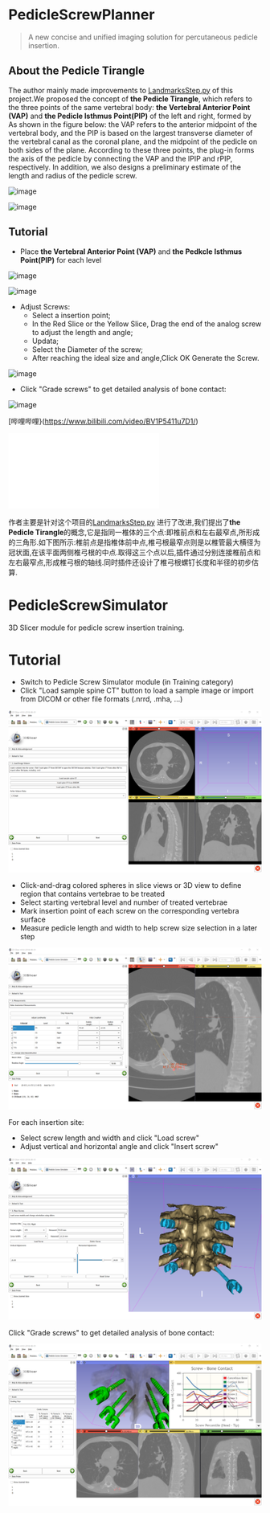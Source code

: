 

# PedicleScrewPlanner



> A new concise and unified imaging solution for percutaneous pedicle insertion.



## About the Pedicle Tirangle



The author mainly made improvements to [LandmarksStep.py](https://github.com/lassoan/PedicleScrewSimulator/blob/master/PedicleScrewSimulator/PedicleScrewSimulatorWizard/LandmarksStep.py) of this project.We proposed the concept of **the Pedicle Tirangle**, which refers to the three points of the same vertebral body: **the Vertebral Anterior Point (VAP)** and **the Pedicle Isthmus Point(PIP)** of the left and right, formed by  As shown in the figure below: the VAP refers to the anterior midpoint of the vertebral body, and the PIP is based on the largest transverse diameter of the vertebral canal as the coronal plane, and the midpoint of the pedicle on both sides of the plane.  According to these three points, the plug-in forms the axis of the pedicle by connecting the VAP and the lPIP and rPIP, respectively. In addition, we also designs a preliminary estimate of the length and radius of the pedicle screw.

![image](https://user-images.githubusercontent.com/10215735/121105248-508ae080-c836-11eb-9a7b-1e3dfc32a47f.png)



![image](https://user-images.githubusercontent.com/10215735/121105290-6b5d5500-c836-11eb-952d-26c1bf34d70d.png)



## Tutorial









- Place **the Vertebral Anterior Point (VAP)** and **the Pedkcle Isthmus Point(PIP)** for each level


![image](https://user-images.githubusercontent.com/10215735/121609351-38110500-ca86-11eb-922c-f1786921086a.png)


![image](https://user-images.githubusercontent.com/10215735/121609404-5a0a8780-ca86-11eb-915f-e778c1c79ec7.png)





- Adjust Screws:
    - Select a insertion point;
    - In the Red Slice or the Yellow Slice, Drag the end of the analog screw to adjust the length and angle;
    - Updata;
    - Select the Diameter of the screw;
    - After reaching the ideal size and angle,Click OK Generate the Screw.


![image](https://user-images.githubusercontent.com/10215735/121609440-6bec2a80-ca86-11eb-93a6-b1996f4879da.png)


- Click "Grade screws" to get detailed analysis of bone contact:


![image](https://user-images.githubusercontent.com/10215735/121609462-7e666400-ca86-11eb-87b5-5b0273176498.png)


[哔哩哔哩}(https://www.bilibili.com/video/BV1P5411u7D1/)

<iframe src="//player.bilibili.com/player.html?bvid=BV1P5411u7D1&page=1" scrolling="no" border="0" frameborder="no" framespacing="0" allowfullscreen="true"> </iframe>



作者主要是针对这个项目的[LandmarksStep.py](https://github.com/lassoan/PedicleScrewSimulator/blob/master/PedicleScrewSimulator/PedicleScrewSimulatorWizard/LandmarksStep.py) 进行了改进,我们提出了**the Pedicle Tirangle**的概念,它是指同一椎体的三个点:即椎前点和左右最窄点,所形成的三角形.如下图所示:椎前点是指椎体前中点,椎弓根最窄点则是以椎管最大横径为冠状面,在该平面两侧椎弓根的中点.取得这三个点以后,插件通过分别连接椎前点和左右最窄点,形成椎弓根的轴线.同时插件还设计了椎弓根螺钉长度和半径的初步估算.


PedicleScrewSimulator
=====================

3D Slicer module for pedicle screw insertion training.

Tutorial
========

- Switch to Pedicle Screw Simulator module (in Training category)
- Click "Load sample spine CT" button to load a sample image or import from DICOM or other file formats (.nrrd, .mha, ...)

![](doc\Screenshot-01-LoadImage.png)

- Click-and-drag colored spheres in slice views or 3D view to define region that contains vertebrae to be treated
- Select starting vertebral level and number of treated vertebrae
- Mark insertion point of each screw on the corresponding vertebra surface
- Measure pedicle length and width to help screw size selection in a later step

![](doc\Screenshot-02-Measure.png)

For each insertion site:
- Select screw length and width and click "Load screw"
- Adjust vertical and horizontal angle and click "Insert screw"

![](doc/Screenshot-03-Insertion.png)

Click "Grade screws" to get detailed analysis of bone contact:

![](doc/Screenshot-04-Analysis.png)
